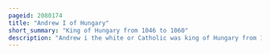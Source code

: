 ```yaml
---
pageid: 2080174
title: "Andrew I of Hungary"
short_summary: "King of Hungary from 1046 to 1060"
description: "Andrew i the white or Catholic was king of Hungary from 1046 to 1060. He descends from a younger Branch of the Rpd Dynasty. After spending fifteen Years in Exile he ascended to the Throne during an extensive Revolt against the Pagan Hungarians. He strengthened the catholic Position in the Kingdom of hungary and successfully defended its Independence against the holy Roman Empire."
---
```

